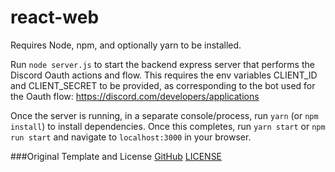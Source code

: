 # react-web
Requires Node, npm, and optionally yarn to be installed.

Run `node server.js` to start the backend express server that performs the Discord Oauth actions and flow. This requires the env variables CLIENT_ID and CLIENT_SECRET to be provided, as corresponding to the bot used for the Oauth flow: https://discord.com/developers/applications

Once the server is running, in a separate console/process, run `yarn` (or `npm install`) to install dependencies. Once this completes, run `yarn start` or `npm run start` and navigate to `localhost:3000` in your browser.

###Original Template and License
[GitHub](https://github.com/Nouridio/Discord-bot-website-template)
[LICENSE](https://github.com/Nouridio/Discord-bot-website-template/blob/master/LICENSE)

